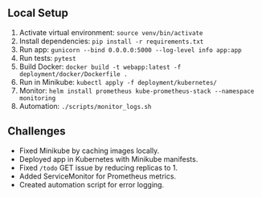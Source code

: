 ## Local Setup
1. Activate virtual environment: `source venv/bin/activate`
2. Install dependencies: `pip install -r requirements.txt`
3. Run app: `gunicorn --bind 0.0.0.0:5000 --log-level info app:app`
4. Run tests: `pytest`
5. Build Docker: `docker build -t webapp:latest -f deployment/docker/Dockerfile .`
6. Run in Minikube: `kubectl apply -f deployment/kubernetes/`
7. Monitor: `helm install prometheus kube-prometheus-stack --namespace monitoring`
8. Automation: `./scripts/monitor_logs.sh`

## Challenges
- Fixed Minikube by caching images locally.
- Deployed app in Kubernetes with Minikube manifests.
- Fixed `/todo` GET issue by reducing replicas to 1.
- Added ServiceMonitor for Prometheus metrics.
- Created automation script for error logging.
